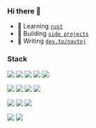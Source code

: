 ### Hi there 👋

-   🌱 Learning [`rust`](https://www.rust-lang.org/)
-   🔭 Building [`side projects`](https://www.commitstrip.com/wp-content/uploads/2014/11/Strip-Side-project-650-finalenglish.jpg)
-   📖 Writing [`dev.to/navtoj`](https://dev.to/navtoj)

### Stack

[<img src="https://img.shields.io/badge/Swift-F05138?logo=swift&logoSize=auto&style=for-the-badge&logoColor=white" />](https://www.swift.org/)
[<img src="https://img.shields.io/badge/Rust-000?logo=rust&logoSize=auto&style=for-the-badge&logoColor=black&color=FFC832" />](https://www.rust-lang.org/)
[<img src="https://img.shields.io/badge/Tauri-24C8D8?logo=tauri&logoSize=auto&style=for-the-badge&logoColor=white&color=22C8DB" />](https://tauri.app/)
[<img src="https://img.shields.io/badge/Vite-646CFF?logo=vite&logoSize=auto&style=for-the-badge&logoColor=white&color=bd34fe" />](https://vite.dev/)
[<img src="https://img.shields.io/badge/Svelte-4A4A55?logo=svelte&logoSize=auto&style=for-the-badge&logoColor=white&color=FF3E00" />](https://svelte.dev/)

[<img src="https://img.shields.io/badge/ESLint-4B32C3?logo=eslint&logoSize=auto&style=for-the-badge&logoColor=white&color=351BAB" />](https://eslint.org/)
[<img src="https://img.shields.io/badge/Prettier-F7B93E?logo=prettier&logoSize=auto&style=for-the-badge&logoColor=white&color=56B3B4" />](https://prettier.io/)
[<img src="https://img.shields.io/badge/Tailwind%20CSS-06B6D4?logo=tailwindcss&logoSize=auto&style=for-the-badge&logoColor=00BCFF&color=F2F2F3" />](https://tailwindcss.com/)
[<img src="https://img.shields.io/badge/TypeScript-007ACC?logo=typescript&logoSize=auto&style=for-the-badge&logoColor=white" />](https://www.typescriptlang.org/)

[<img src="https://img.shields.io/badge/Bun-555555?logo=bun&logoSize=auto&style=for-the-badge&logoColor=FBF0DF&color=0E0D0D" />](https://bun.sh/)
[<img src="https://img.shields.io/badge/Supabase-181818?logo=supabase&logoSize=auto&style=for-the-badge&logoColor=white&color=34b27b" />](https://supabase.com/)
[<img src="https://img.shields.io/badge/Cloudflare%20Pages-F38020?logo=Cloudflare%20Pages&logoSize=auto&style=for-the-badge&logoColor=white" />](https://pages.cloudflare.com/)

[<img src="https://img.shields.io/badge/Xcode-147EFB?logo=xcode&logoSize=auto&style=for-the-badge&logoColor=white" />](https://developer.apple.com/xcode/)
[<img src="https://img.shields.io/badge/VSCodium-2F80ED?logo=vscodium&logoSize=auto&style=for-the-badge&logoColor=white&color=3574C5" />](https://vscodium.com/)

<!--
**navtoj/navtoj** is a ✨ _special_ ✨ repository because its `README.md` (this file) appears on your GitHub profile.

Here are some ideas to get you started:

- 🔭 I’m currently working on ...
- 🌱 I’m currently learning ...
- 👯 I’m looking to collaborate on ...
- 🤔 I’m looking for help with ...
- 💬 Ask me about ...
- 📫 How to reach me: ...
- 😄 Pronouns: ...
- ⚡ Fun fact: ...
-->

<!-- Badges: badges.pages.dev -->
<!-- Builder: shields.io/badges -->